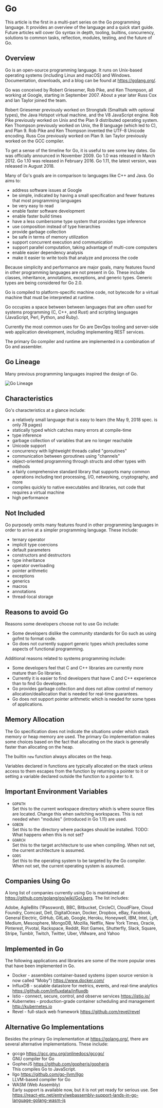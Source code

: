 # Go

This article is the first in a multi-part series on the Go programming language.
It provides an overview of the language and a quick start guide.
Future articles will cover Go syntax in depth, tooling,
builtins, concurrency, solutions to common tasks, reflection,
modules, testing, and the future of Go.

## Overview

Go is an open-source programming language. It runs on
Unix-based operating systems (including Linux and macOS) and Windows.
Documentation, downloads, and a blog can be found at <https://golang.org/>.

Go was conceived by Robert Griesemer, Rob Pike, and Ken Thompson,
all working at Google, starting in September 2007.
About a year later Russ Cox and Ian Taylor joined the team.

Robert Griesemer previously worked on Strongtalk (Smalltalk with optional types),
the Java Hotspot virtual machine, and the V8 JavaScript engine.
Rob Pike previously worked on Unix and the Plan 9 distributed operating system.
Ken Thompson previously worked on Unix,
the B language (which led to C), and Plan 9.
Rob Pike and Ken Thompson invented the UTF-8 Unicode encoding.
Russ Cox previously worked on Plan 9.
Ian Taylor previously worked on the GCC compiler.

To get a sense of the timeline for Go,
it is useful to see some key dates.
Go was officially announced in November 2009.
Go 1.0 was released in March 2012.
Go 1.10 was released in February 2016.
Go 1.11, the latest version, was released in August 2018.

Many of Go's goals are in comparison to languages like C++ and Java.
Go aims to:

- address software issues at Google
- be simple, indicated by having a small specification
  and fewer features that most programming languages
- be very easy to read
- enable faster software development
- enable faster build times
- have a less cumbersome type system that provides type inference
- use composition instead of type hierarchies
- provide garbage collection
- be safe in terms of memory utilization
- support concurrent execution and communication
- support parallel computation, taking advantage of multi-core computers
- enable easier dependency analysis
- make it easier to write tools that analyze and process the code

Because simplicity and performance are major goals,
many features found in other programming languages
are not present in Go.
These include classes, inheritance, annotations,
exceptions, and generic types.
Generic types are being considered for Go 2.0.

Go is compiled to platform-specific machine code,
not bytecode for a virtual machine
that must be interpreted at runtime.

Go occupies a space between between languages that are
often used for systems programming (C, C++, and Rust) and
scripting languages (JavaScript, Perl, Python, and Ruby).

Currently the most common uses for Go are DevOps tooling
and server-side web application development,
including implementing REST services.

The primary Go compiler and runtime are implemented in
a combination of Go and assembler.

## Go Lineage

Many previous programming languages inspired the design of Go.

![Go Lineage](go-lineage.png)

## Characteristics

Go's characteristics at a glance include:

- a relatively small language that is easy to learn
  (the May 9, 2018 spec. is only 78 pages)
- statically typed which catches many errors at compile-time
- type inference
- garbage collection of variables that are no longer reachable
- Unicode support
- concurrency with lightweight threads called "goroutines"
- communication between goroutines using "channels"
- object-oriented programming through structs and other types
  with methods
- a fairly comprehensive standard library
  that supports many common operations including
  text processing, I/O, networking, cryptography, and more
- compiles quickly to native executables and libraries,
  not code that requires a virtual machine
- high performance

## Not Included

Go purposely omits many features found in other programming languages
in order to arrive at a simpler programming language.
These include:

- ternary operator
- implicit type coercions
- default parameters
- constructors and destructors
- type inheritance
- operator overloading
- pointer arithmetic
- exceptions
- generics
- macros
- annotations
- thread-local storage

## Reasons to avoid Go

Reasons some developers choose not to use Go include:

- Some developers dislike the community standards for Go
  such as using gofmt to format code.
- Go does not currently support generic types which
  precludes some aspects of functional programming.

Additional reasons related to systems programming include:

- Some developers feel that C and C++ libraries are
  currently more mature than Go libraries.
- Currently it is easier to find developers that have
  C and C++ experience than to find Go developers.
- Go provides garbage collection and does not allow control of
  memory allocation/deallocation that is needed for real-time guarantees.
- Go does not support pointer arithmetic
  which is needed for some types of applications.

## Memory Allocation

The Go specification does not indicate the situations
under which stack memory or heap memory are used.
The primary Go implementation makes some choices
based on the fact that allocating on the stack is
generally faster than allocating on the heap.

The builtin `new` function always allocates on the heap.

Variables declared in functions are typically allocated on the stack
unless access to them escapes from the function
by returning a pointer to it or setting a variable
declared outside the function to a pointer to it.

## Important Environment Variables

- `GOPATH`\
  Set this to the current workspace directory
  which is where source files are located.
  Change this when switching workspaces.
  This is not needed when "modules" (introduced in Go 1.11) are used.
- `GOBIN`\
  Set this to the directory where packages should be installed.
  TODO: What happens when this is not set?
- `GOARCH`\
  Set this to the target architecture to use when compiling.
  When not set, the current architecture is assumed.
- `GOOS`\
  Set this to the operating system to be targeted by the Go compiler.
  When not set, the current operating system is assumed.

## Companies Using Go

A long list of companies currently using Go is maintained at
<https://github.com/golang/go/wiki/GoUsers>. The list includes:

Adobe, AgileBits (1Password), BBC, Bitbucket, CircleCI, CloudFlare,
Cloud Foundry, Comcast, Dell, DigitalOcean, Docker, Dropbox, eBay,
Facebook, General Electric, GitHub, GitLab, Google, Heroku, Honeywell,
IBM, Intel, Lyft, Medium, Mesosphere, MongoDB, Mozilla, Netflix,
New York Times, Oracle, Pinterest, Pivotal, Rackspace, Reddit,
Riot Games, Shutterfly, Slack, Square, Stripe, Tumblr, Twitch, Twitter,
Uber, VMware, and Yahoo

## Implemented in Go

The following applications and libraries are some of
the more popular ones that have been implemented in Go.

- Docker - assembles container-based systems
  (open source version is now called "Moby")
  <https://www.docker.com/>
- InfluxDB - scalable datastore for metrics, events, and real-time analytics
  <https://github.com/influxdata/influxdb>
- Istio - connect, secure, control, and observe services
  <https://istio.io/>
- Kubernetes - production-grade container scheduling and management
  <http://kubernetes.io>
- Revel - full-stack web framework
  <https://github.com/revel/revel>

## Alternative Go Implementations

Besides the primary Go implementation at <https://golang.org/>,
there are several alternative implementations. These include:

- gccgo <https://gcc.gnu.org/onlinedocs/gccgo/>\
  GNU compiler for Go
- GopherJS <https://github.com/gopherjs/gopherjs>\
  This compiles Go to JavaScript.
- llgo <https://github.com/go-llvm/llgo>\
  LLVM-based compiler for Go
- WASM (Web Assembly)\
  Early support is available now,
  but it is not yet ready for serious use.
  See <https://react-etc.net/entry/webassembly-support-lands-in-go-language-golang-wasm-js>

